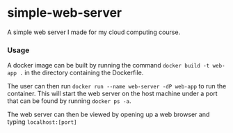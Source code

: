 # simple-web-server
A simple web server I made for my cloud computing course.

### Usage
A docker image can be built by running the command `docker build -t web-app .` in the directory containing the Dockerfile.

The user can then run `docker run --name web-server -dP web-app` to run the container. This will
start the web server on the host machine under a port that can be found by running `docker ps -a`.

The web server can then be viewed by opening up a web browser and typing `localhost:[port]`
